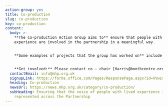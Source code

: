 ```yaml
---
action-group: yes
title: Co-production
slug: co-production
key: co-production
content:
  body: >-
    **The Co-production Action Group aims to** ensure that people with lived
    experience are involved in the partnership in a meaningful way.


    **S﻿ome examples of projects that the group has worked on** include putting on co – production training for co – chairs of other action groups. They are looking to do another set of training, even more enriching, for people within the MHP and outside agencies. It will focus on: informing people with lived experience on how to get involved in homeless strategy projects and how organisations can involve these people as well.  


    **Get involved:** Please contact co – chair [Harris@boothcentre.org.uk](mailto:Harris@boothcentre.org.uk)to find out more. He is particularly calling on people with lived experience from outside the Booth Centre to join the group!
  contactEmail: info@mhp.org.uk
  signupLink: https://forms.office.com/Pages/ResponsePage.aspx?id=XVwzcf1bkE61VN8N5KjjQkQ2JR41SuRLu92-3-tlPOtURDMzQjVZWEczSFdPS1M2SEZMR1RVTkpHVC4u
  heading: Co-production
  newsUrl: https://news.mhp.org.uk/category/co-production/
  subHeading: Ensuring that the voice of people with lived experience is
    represented across the Partnership
---
```


